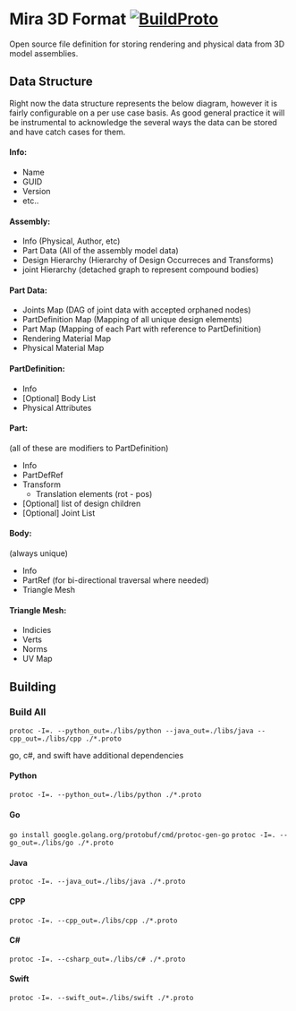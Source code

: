 # Mira 3D Format  <a href="https://github.com/HiceS/mirabuf/workflows/BuildProto">![BuildProto](https://github.com/HiceS/mirabuf/workflows/BuildProto/badge.svg)</a>
Open source file definition for storing rendering and physical data from 3D model assemblies.

## Data Structure

Right now the data structure represents the below diagram, however it is fairly configurable on a per use case basis.
As good general practice it will be instrumental to acknowledge the several ways the data can be stored and have catch cases for them.

#### Info:
- Name
- GUID
- Version
- etc..

#### Assembly:
- Info (Physical, Author, etc)
- Part Data (All of the assembly model data)
- Design Hierarchy (Hierarchy of Design Occurreces and Transforms)
- joint Hierarchy (detached graph to represent compound bodies)

#### Part Data:
- Joints Map (DAG of joint data with accepted orphaned nodes)
- PartDefinition Map (Mapping of all unique design elements)
- Part Map (Mapping of each Part with reference to PartDefinition)
- Rendering Material Map
- Physical Material Map

#### PartDefinition:
- Info
- [Optional] Body List
- Physical Attributes

#### Part:
(all of these are modifiers to PartDefinition)
- Info
- PartDefRef
- Transform
    - Translation elements (rot - pos)
- [Optional] list of design children
- [Optional] Joint List

#### Body:
(always unique)
- Info
- PartRef (for bi-directional traversal where needed)
- Triangle Mesh


#### Triangle Mesh:
- Indicies
- Verts
- Norms
- UV Map

## Building

### Build All

` protoc -I=. --python_out=./libs/python --java_out=./libs/java --cpp_out=./libs/cpp ./*.proto `

go, c#, and swift have additional dependencies


#### Python

` protoc -I=. --python_out=./libs/python ./*.proto `

#### Go

` go install google.golang.org/protobuf/cmd/protoc-gen-go `
` protoc -I=. --go_out=./libs/go ./*.proto ` 

#### Java

` protoc -I=. --java_out=./libs/java ./*.proto `

#### CPP

` protoc -I=. --cpp_out=./libs/cpp ./*.proto `

#### C#

` protoc -I=. --csharp_out=./libs/c# ./*.proto `

#### Swift

` protoc -I=. --swift_out=./libs/swift ./*.proto `

